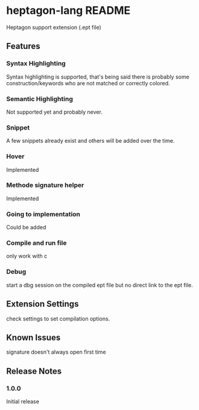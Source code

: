 # heptagon-lang README

Heptagon support extension (.ept file)

## Features

### Syntax Highlighting

Syntax highlighting is supported, that's being said there is probably some construction/keywords who are not matched or correctly colored.

### Semantic Highlighting

Not supported yet and probably never.

### Snippet

A few snippets already exist and others will be added over the time.

### Hover

Implemented

### Methode signature helper

Implemented

### Going to implementation

Could be added

### Compile and run file

only work with c

### Debug

start a dbg session on the compiled ept file but no direct link to the ept file.

## Extension Settings

check settings to set compilation options.

## Known Issues

signature doesn't always open first time

## Release Notes

### 1.0.0

Initial release
